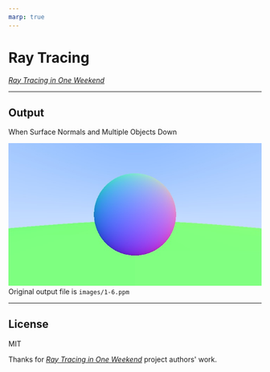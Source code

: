 ```yaml
---
marp: true
---
```


# Ray Tracing

[_Ray Tracing in One Weekend_](https://raytracing.github.io/books/RayTracingInOneWeekend.html)

---

## Output

When Surface Normals and Multiple Objects Down

![](images/1-6.jpeg)
Original output file is `images/1-6.ppm`

---
## License

MIT

Thanks for [_Ray Tracing in One Weekend_](https://raytracing.github.io/books/RayTracingInOneWeekend.html) project authors' work.

